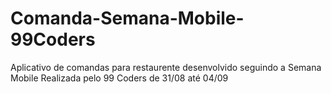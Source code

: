 # Comanda-Semana-Mobile-99Coders
Aplicativo de comandas para restaurente desenvolvido seguindo a Semana Mobile Realizada pelo 99 Coders de 31/08 até 04/09
